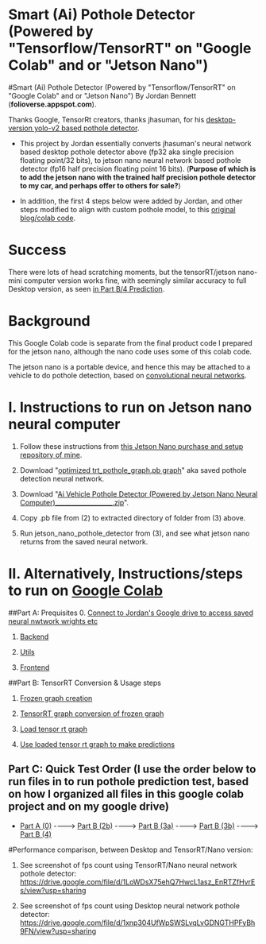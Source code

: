 # Smart (Ai) Pothole Detector (Powered by "Tensorflow/TensorRT" on "Google Colab" and or "Jetson Nano")

#Smart (Ai) Pothole Detector (Powered by "Tensorflow/TensorRT" on "Google Colab" and or "Jetson Nano")
By Jordan Bennett (**folioverse.appspot.com**).

Thanks Google, TensorRt creators, thanks jhasuman, for his [desktop-version yolo-v2 based pothole detector](https://github.com/jhasuman/potholes-detection).

*   This project by Jordan essentially converts jhasuman's neural network based desktop pothole detector above (fp32 aka single precision floating point/32 bits), to jetson nano neural network based pothole detector (fp16 half precision floating point 16 bits). (**Purpose of which is to add the jetson nano with the trained half precision pothole detector to my car, and perhaps offer to others for sale?**)

*   In addition, the first 4 steps below were added by Jordan, and other steps modified to align with custom pothole model, to this [original blog/colab code](https://www.dlology.com/blog/how-to-run-keras-model-on-jetson-nano/).


# Success
There were lots of head scratching moments, but the tensorRT/jetson nano-mini computer version works fine, with seemingly similar accuracy to full Desktop version, as seen [in Part B/4 Prediction](https://colab.research.google.com/drive/1kGV8DXJ7RwQtCDmd2QOc80Bll5n24Ftp#scrollTo=ZrHyjN_Cvk4Z&line=14&uniqifier=1).


# Background 
This Google Colab code is separate from the final product code I prepared for the jetson nano, although the nano code uses some of this colab code. 

The jetson nano is a portable device, and hence this may be attached to a vehicle to do pothole detection, based on [convolutional neural networks](https://en.wikipedia.org/wiki/Convolutional_neural_network).

# I. Instructions to run on Jetson nano neural computer
1. Follow these instructions from [this Jetson Nano purchase and setup repository of mine](https://github.com/JordanMicahBennett/live_ai_object-detection-on-tiny-jetson-neural-nano-computer).


2. Download "[optimized trt_pothole_graph.pb graph](https://drive.google.com/file/d/1b9XgpXeWBay6GE2bnLSqlLSXDEFfUCZd/view?usp=sharing)" aka saved pothole detection neural network.


3. Download "[Ai Vehicle Pothole Detector (Powered by Jetson Nano Neural Computer)__________________.zip](https://drive.google.com/open?id=1wnO4IFE33CAppRkr0RI5TSgqU99J-wHO)".

4. Copy .pb file from (2) to extracted directory of folder from (3) above.

5. Run jetson_nano_pothole_detector from (3), and see what jetson nano returns from the saved neural network.





# II. Alternatively, Instructions/steps to run on [Google Colab](https://colab.research.google.com/drive/1kGV8DXJ7RwQtCDmd2QOc80Bll5n24Ftp#scrollTo=Hwpja-Up3TU6&line=20&uniqifier=1)
##Part A: Prequisites
0. [Connect to Jordan's Google drive to access saved neural nwtwork wrights etc](https://colab.research.google.com/drive/1kGV8DXJ7RwQtCDmd2QOc80Bll5n24Ftp#scrollTo=ma8JcJc9pzmH&line=11&uniqifier=1)

1. [Backend](https://colab.research.google.com/drive/1kGV8DXJ7RwQtCDmd2QOc80Bll5n24Ftp#scrollTo=qWBtb7Xin-zG&line=25&uniqifier=1)

2. [Utils](https://colab.research.google.com/drive/1kGV8DXJ7RwQtCDmd2QOc80Bll5n24Ftp#scrollTo=EGRugrAUnNrv&line=7&uniqifier=1)

3. [Frontend](https://colab.research.google.com/drive/1kGV8DXJ7RwQtCDmd2QOc80Bll5n24Ftp#scrollTo=lOgZDSUYnDQC&line=11&uniqifier=1)


##Part B: TensorRT Conversion & Usage steps

1. [Frozen graph creation](https://colab.research.google.com/drive/1kGV8DXJ7RwQtCDmd2QOc80Bll5n24Ftp#scrollTo=CgVxdMRCmFcn&line=10&uniqifier=1)

2. [TensorRT graph conversion of frozen graph](https://colab.research.google.com/drive/1kGV8DXJ7RwQtCDmd2QOc80Bll5n24Ftp#scrollTo=fWygvIyctpeI&line=10&uniqifier=1)

3. [Load tensor rt graph](https://colab.research.google.com/drive/1kGV8DXJ7RwQtCDmd2QOc80Bll5n24Ftp#scrollTo=L-Jx1Yq0uejv&line=4&uniqifier=1)

4. [Use loaded tensor rt graph to make predictions](https://colab.research.google.com/drive/1kGV8DXJ7RwQtCDmd2QOc80Bll5n24Ftp#scrollTo=ZrHyjN_Cvk4Z&line=14&uniqifier=1)


## Part C: Quick Test Order (I use the order below to run files in to run pothole prediction test, based on how I organized all files in this google colab project and on my google drive)

*   [Part A  (0)](https://colab.research.google.com/drive/1kGV8DXJ7RwQtCDmd2QOc80Bll5n24Ftp#scrollTo=ma8JcJc9pzmH&line=11&uniqifier=1) ----> [Part B (2b)](https://colab.research.google.com/drive/1kGV8DXJ7RwQtCDmd2QOc80Bll5n24Ftp#scrollTo=kGqN3UXquW-m) ----> [Part B (3a)](https://colab.research.google.com/drive/1kGV8DXJ7RwQtCDmd2QOc80Bll5n24Ftp#scrollTo=L-Jx1Yq0uejv&line=4&uniqifier=1) ----> [Part B (3b)](https://colab.research.google.com/drive/1kGV8DXJ7RwQtCDmd2QOc80Bll5n24Ftp#scrollTo=Azhh5OA2vI72&line=7&uniqifier=1) ----> [Part B (4)]()


#Performance comparison, between Desktop and TensorRT/Nano version:

1. See screenshot of fps count using TensorRT/Nano neural network pothole detector: https://drive.google.com/file/d/1LoWDsX75ehQ7HwcL1asz_EnRTZfHvrEs/view?usp=sharing

2. See screenshot of fps count using Desktop neural network pothole detector: 
https://drive.google.com/file/d/1xnp304UfWpSWSLvqLvGDNGTHPFyBh9FN/view?usp=sharing 





